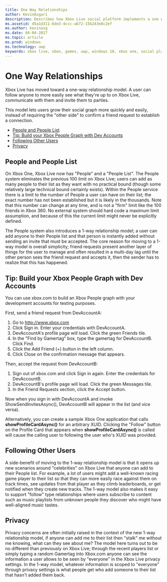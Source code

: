 ```yaml
---
title: One Way Relationships
author: KevinAsgari
description: Describes how Xbox Live social platform implements a one way relationship model.
ms.assetid: d5a1d311-6de3-4ccc-ab72-15b243e8c2ef
ms.author: kevinasg
ms.date: 04-04-2017
ms.topic: article
ms.prod: windows
ms.technology: uwp
keywords: xbox live, xbox, games, uwp, windows 10, xbox one, social platform, invite, add friends
---
```


# One Way Relationships

Xbox Live has moved toward a one-way relationship model. A user can follow anyone to more easily see what they're up to on Xbox Live, communicate with them and invite them to parties.

This model lets users grow their social graph more quickly and easily, instead of requiring the "other side" to confirm a friend request to establish a connection.

-   [People and People List](#ID4EDB)
-   [Tip: Build your Xbox People Graph with Dev Accounts](#ID4EZB)
-   [Following Other Users](#ID4EID)
-   [Privacy](#ID4ETD)


## People and People List

On Xbox One, Xbox Live now has "People" and a "People List". The People system eliminates the previous 100 limit on Xbox Live; users can add as many people to their list as they want with no practical bound (though some relatively large technical bound certainly exists). Within the People service there is a limit to the number of People a user can have on their list; the exact number has not been established but it is likely in the thousands. Note that this number can change at any time, and is not a "firm" limit like the 100 friends in Xbox 360. No external system should hard code a maximum limit assumption, and because of this the current limit might never be explicitly defined.

The People system also introduces a 1-way relationship model; a user can add anyone to their People list and that person is instantly added without sending an invite that must be accepted. The core reason for moving to a 1-way model is overall simplicity; friend requests present another layer of things for the user to manage and often resulted in a multi-day lag until the other person sees the friend request and accepts it, then the sender has to realize that this has happened.


## Tip: Build your Xbox People Graph with Dev Accounts

You can use xbox.com to build an Xbox People graph with your development accounts for testing purposes.

First, send a friend request from DevAccountA:

1.  Go to http://www.xbox.com
2.  Click Sign in. Enter your credentials with DevAccountA.
3.  DevAccountA's profile page will load. Click the green Friends tile.
4.  In the "Find by Gamertag" box, type the gamertag for DevAccountB. Click Find.
5.  Click the Add Friend (+) button in the left column.
6.  Click Close on the confirmation message that appears.

Then, accept the request from DevAccountB:

1.  Sign out of xbox.com and click Sign in again. Enter the credentials for DevAccountB.
2.  DevAccountB's profile page will load. Click the green Messages tile.
3.  In the Friend Requests section, click the Accept button.

Now when you sign in with DevAccountA and invoke ShowSendInvitesAsync(), DevAccountB will appear in the list (and vice versa).

Alternatively, you can create a sample Xbox One application that calls **showProfileCardAsync()** for an arbitrary XUID. Clicking the "Follow" button on the Profile Card that appears when **showProfileCardAsync()** is called will cause the calling user to following the user who's XUID was provided.


## Following Other Users

A side-benefit of moving to the 1-way relationship model is that it opens up new scenarios around "celebrities" on Xbox Live that anyone can add to their People list. For example, a lot of users might add a well-known racing game player to their list so that they can more easily race against them on track times, see updates from that player as they climb leaderboards, or get notified when they create new tracks. The 1-way model also makes it easy to support "follow" type relationships where users subscribe to content such as music playlists from unknown people they discover who might have well-aligned music tastes.


## Privacy

Privacy concerns are often initially raised in the context of the new 1-way relationship model, if anyone can add me to their list then "stalk" me without me knowing, what can they see about me? The model here turns out to be no different than previously on Xbox Live; through the recent players list or simply typing a random Gamertag into Xbox.com anyone can see the information a user allows to be seen by "everyone" in the Xbox Live privacy settings. In the 1-way model, whatever information is scoped to "everyone" through privacy settings is what people get who add someone to their list that hasn't added them back.
